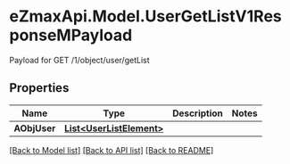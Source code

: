 # eZmaxApi.Model.UserGetListV1ResponseMPayload
Payload for GET /1/object/user/getList

## Properties

Name | Type | Description | Notes
------------ | ------------- | ------------- | -------------
**AObjUser** | [**List&lt;UserListElement&gt;**](UserListElement.md) |  | 

[[Back to Model list]](../README.md#documentation-for-models) [[Back to API list]](../README.md#documentation-for-api-endpoints) [[Back to README]](../README.md)


